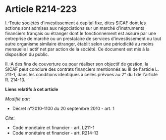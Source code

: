 # Article R214-223

I.-Toute sociétés d'investissement à capital fixe, dites SICAF dont les actions sont admises aux négociations sur un marché
d'instruments financiers français ou étranger dont le fonctionnement est assuré par une entreprise de marché ou un
prestataire de services d'investissement ou tout autre organisme similaire étranger, établit selon une périodicité au moins
mensuelle l'actif net par action de la société. Ce document est mis à la disposition du public. 

II.-A des fins de couverture ou pour réaliser son objectif de gestion, la SICAF peut conclure des contrats financiers
mentionnés au III de l'article L. 211-1, dans les conditions identiques à celles prévues au 2° du I de l'article R. 214-13.

**Liens relatifs à cet article**

_Modifié par_:

  - Décret n°2010-1100 du 20 septembre 2010 - art. 1

_Cite_:

  - Code monétaire et financier - art. L211-1
  - Code monétaire et financier - art. R214-13
